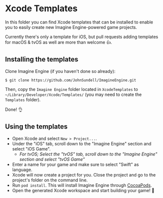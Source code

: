 # Xcode Templates

In this folder you can find Xcode templates that can be installed to enable you to easily create new Imagine Engine-powered game projects.

Currently there's only a template for iOS, but pull requests adding templates for macOS & tvOS as well are more than welcome 👍.

## Installing the templates

Clone Imagine Engine (if you haven't done so already):

```
$ git clone https://github.com/JohnSundell/ImagineEngine.git
```

Then, copy the `Imagine Engine` folder located in `XcodeTemplates` to `~/Library/Developer/Xcode/Templates/` (you may need to create the `Templates` folder).

Done! 👌

## Using the templates

- Open Xcode and select `New > Project...`.
- Under the "iOS" tab, scroll down to the "Imagine Engine" section and select "iOS Game".
    - _For tvOS; Select the "tvOS" tab, scroll down to the "Imagine Engine" section and select "tvOS Game"_
- Enter a name for your game and make sure to select "Swift" as language.
- Xcode will now create a project for you. Close the project and go to the project's folder on the command line.
- Run `pod install`. This will install Imagine Engine through [CocoaPods](https://cocoapods.org).
- Open the generated Xcode workspace and start building your game! 🚀